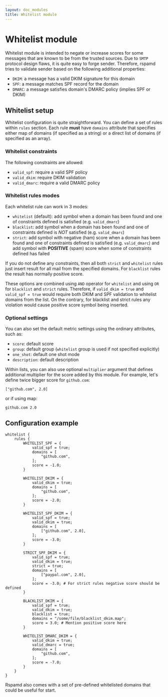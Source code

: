 ```yaml
---
layout: doc_modules
title: Whitelist module
---
```

# Whitelist module

Whitelist module is intended to negate or increase scores for some messages that are known to
be from the trusted sources. Due to `SMTP` protocol design flaws, it is quite easy to
forge sender. Therefore, rspamd tries to validate sender based on the following additional
properties:

- `DKIM`: a message has a valid DKIM signature for this domain
- `SPF`: a message matches SPF record for the domain
- `DMARC`: a message satisfies domain's DMARC policy (implies SPF or DKIM)

## Whitelist setup

Whitelist configuration is quite straightforward. You can define a set of rules within
`rules` section. Each rule **must** have `domains` attribute that specifies either
map of domains (if specified as a string) or a direct list of domains (if specified as an array).

### Whitelist constraints

The following constraints are allowed:

- `valid_spf`: require a valid SPF policy
- `valid_dkim`: require DKIM validation
- `valid_dmarc`: require a valid DMARC policy

### Whitelist rules modes

Each whitelist rule can work in 3 modes:

- `whitelist` (default): add symbol when a domain has been found and one of constraints defined is satisfied (e.g. `valid_dmarc`)
- `blacklist`: add symbol when a domain has been found and one of constraints defined is *NOT* satisfied (e.g. `valid_dmarc`)
- `strict`: add symbol with negative (ham) score when a domain has been found and one of constraints defined is satisfied (e.g. `valid_dmarc`) and add symbol with **POSITIVE** (spam) score when some of constraints defined has failed

If you do not define any constraints, then all both `strict` and `whitelist` rules just insert result for all mail from the specified domains. For `blacklist` rules the result has normally positive score.

These options are combined using `AND` operator for `whitelist` and using `OR` for `blacklist` and `strict` rules. Therefore, if `valid_dkim = true` and
`valid_spf = true` would require both DKIM and SPF validation to whitelist domains from
the list. On the contrary, for blacklist and strict rules any violation would cause positive score symbol being inserted.

### Optional settings

You can also set the default metric settings using the ordinary attributes, such as:

- `score`: default score
- `group`: default group (`whitelist` group is used if not specified explicitly)
- `one_shot`: default one shot mode
- `description`: default description

Within lists, you can also use optional `multiplier` argument that defines additional
multiplier for the score added by this module. For example, let's define twice bigger
score for `github.com`:

    ["github.com", 2.0]

or if using map:

    github.com 2.0

## Configuration example

~~~ucl
whitelist {
    rules {
        WHITELIST_SPF = {
            valid_spf = true;
            domains = [
                "github.com",
            ];
            score = -1.0;
        }

        WHITELIST_DKIM = {
            valid_dkim = true;
            domains = [
                "github.com",
            ];
            score = -2.0;
        }

        WHITELIST_SPF_DKIM = {
            valid_spf = true;
            valid_dkim = true;
            domains = [
                ["github.com", 2.0],
            ];
            score = -3.0;
        }

        STRICT_SPF_DKIM = {
            valid_spf = true;
            valid_dkim = true;
            strict = true;
            domains = [
                ["paypal.com", 2.0],
            ];
            score = -3.0; # For strict rules negative score should be defined
        }

        BLACKLIST_DKIM = {
            valid_spf = true;
            valid_dkim = true;
            blacklist = true;
            domains = "/some/file/blacklist_dkim.map";
            score = 3.0; # Mention positive score here
        }

        WHITELIST_DMARC_DKIM = {
            valid_dkim = true;
            valid_dmarc = true;
            domains = [
                "github.com",
            ];
            score = -7.0;
        }
    }
}
~~~

Rspamd also comes with a set of pre-defined whitelisted domains that could be useful for start.
